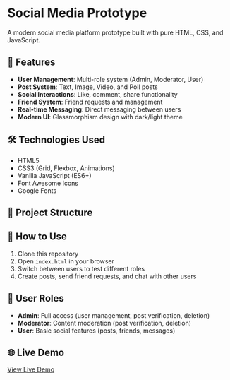 
# Social Media Prototype

A modern social media platform prototype built with pure HTML, CSS, and JavaScript.

## 🚀 Features

- **User Management**: Multi-role system (Admin, Moderator, User)
- **Post System**: Text, Image, Video, and Poll posts
- **Social Interactions**: Like, comment, share functionality
- **Friend System**: Friend requests and management
- **Real-time Messaging**: Direct messaging between users
- **Modern UI**: Glassmorphism design with dark/light theme

## 🛠️ Technologies Used

- HTML5
- CSS3 (Grid, Flexbox, Animations)
- Vanilla JavaScript (ES6+)
- Font Awesome Icons
- Google Fonts

## 📁 Project Structure

## 🎯 How to Use

1. Clone this repository
2. Open `index.html` in your browser
3. Switch between users to test different roles
4. Create posts, send friend requests, and chat with other users

## 👥 User Roles

- **Admin**: Full access (user management, post verification, deletion)
- **Moderator**: Content moderation (post verification, deletion)
- **User**: Basic social features (posts, friends, messages)

## 🌐 Live Demo

[View Live Demo](https://YOUR_USERNAME.github.io/social-media-prototype)

